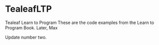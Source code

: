 TealeafLTP
==========

Tealeaf Learn to Program
These are the code examples from the Learn to Program Book.
Later, Max

Update number two.